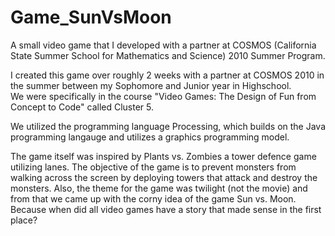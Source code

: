 Game_SunVsMoon
==============

A small video game that I developed with a partner at COSMOS (California State Summer School for Mathematics and Science) 2010 Summer Program.

I created this game over roughly 2 weeks with a partner at COSMOS 2010 in the summer between my Sophomore and Junior year in Highschool.  
We were specifically in the course "Video Games: The Design of Fun from Concept to Code" called Cluster 5.

We utilized the programming language Processing, which builds on the Java programming langauge and utilizes a graphics programming model.

The game itself was inspired by Plants vs. Zombies a tower defence game utilizing lanes.
The objective of the game is to prevent monsters from walking across the screen by deploying towers that attack and destroy the monsters.
Also, the theme for the game was twilight (not the movie) and from that we came up with the corny idea of the game Sun vs. Moon.
Because when did all video games have a story that made sense in the first place?
